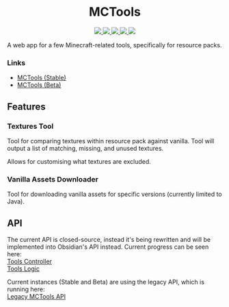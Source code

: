 <h1 align="center">
  MCTools
</h1>
<p align="center">
    <a href="https://mctools.mullak99.co.uk" alt="MCTools Stable">
        <img src="https://github.com/mullak99/MCTools/actions/workflows/master_deploy.yml/badge.svg" />
    </a>
    <a href="https://mctools-beta.mullak99.co.uk" alt="MCTools Beta">
        <img src="https://github.com/mullak99/MCTools/actions/workflows/beta_deploy.yml/badge.svg" />
    </a>
    <a href="https://github.com/mullak99/MCTools/issues" alt="MCTools Issues">
        <img src="https://img.shields.io/github/issues/mullak99/MCTools" />
    </a>
    <a href="https://github.com/mullak99/MCTools/pulls" alt="MCTools Pull Requests">
        <img src="https://img.shields.io/github/issues-pr/mullak99/MCTools" />
    </a>
    <a href="https://github.com/mullak99/MCTools/stargazers" alt="MCTools Stars">
        <img src="https://img.shields.io/github/stars/mullak99/MCTools" />
    </a>
</p>

A web app for a few Minecraft-related tools, specifically for resource packs.

### Links
- [MCTools (Stable)](https://mctools.mullak99.co.uk)
- [MCTools (Beta)](https://mctools.mullak99.co.uk)

## Features

### Textures Tool

Tool for comparing textures within resource pack against vanilla. Tool will output a list of matching, missing, and unused textures.

Allows for customising what textures are excluded.

### Vanilla Assets Downloader

Tool for downloading vanilla assets for specific versions (currently limited to Java).

## API

The current API is closed-source, instead it's being rewritten and will be implemented into Obsidian's API instead. Current progress can be seen here:  
[Tools Controller](https://github.com/mullak99s-Faithful/Obsidian/blob/master/Obsidian.API/Controllers/ToolsController.cs)  
[Tools Logic](https://github.com/mullak99s-Faithful/Obsidian/blob/master/Obsidian.API/Logic/ToolsLogic.cs)  

Current instances (Stable and Beta) are using the legacy API, which is running here:  
[Legacy MCTools API](https://mctoolsapi.mullak99.co.uk/swagger/index.html)
